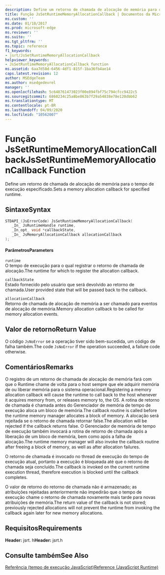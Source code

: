 ```yaml
---
description: Define um retorno de chamada de alocação de memória para o tempo de execução especificado.
title: Função JsSetRuntimeMemoryAllocationCallback | Documentos da Microsoft
ms.custom: ''
ms.date: 01/18/2017
ms.prod: microsoft-edge
ms.reviewer: ''
ms.suite: ''
ms.tgt_pltfrm: ''
ms.topic: reference
f1_keywords:
- jsrt/JsSetRuntimeMemoryAllocationCallback
helpviewer_keywords:
- JsSetRuntimeMemoryAllocationCallback function
ms.assetid: 6aa7d58d-6456-4df1-815f-1ba36fb4ae14
caps.latest.revision: 12
author: MSEdgeTeam
ms.author: msedgedevrel
manager: ''
ms.openlocfilehash: 5c648761473023f00e894fbf75c794cfcc9422c5
ms.sourcegitcommit: 6860234c25a8be863b7f29a54838e78e120dbb62
ms.translationtype: MT
ms.contentlocale: pt-BR
ms.lasthandoff: 04/09/2020
ms.locfileid: "10562007"
---
```

# <span data-ttu-id="0186b-103">Função JsSetRuntimeMemoryAllocationCallback</span><span class="sxs-lookup"><span data-stu-id="0186b-103">JsSetRuntimeMemoryAllocationCallback Function</span></span>
<span data-ttu-id="0186b-104">Define um retorno de chamada de alocação de memória para o tempo de execução especificado.</span><span class="sxs-lookup"><span data-stu-id="0186b-104">Sets a memory allocation callback for specified runtime.</span></span>  
  
## <span data-ttu-id="0186b-105">Sintaxe</span><span class="sxs-lookup"><span data-stu-id="0186b-105">Syntax</span></span>  
  
```cpp  
STDAPI_(JsErrorCode) JsSetRuntimeMemoryAllocationCallback(  
   _In_ JsRuntimeHandle runtime,  
   _In_opt_ void *callbackState,  
   _In_ JsMemoryAllocationCallback allocationCallback  
);  
```  
  
#### <span data-ttu-id="0186b-106">Parâmetros</span><span class="sxs-lookup"><span data-stu-id="0186b-106">Parameters</span></span>  
 `runtime`  
 <span data-ttu-id="0186b-107">O tempo de execução para o qual registrar o retorno de chamada de alocação.</span><span class="sxs-lookup"><span data-stu-id="0186b-107">The runtime for which to register the allocation callback.</span></span>  
  
 `callbackState`  
 <span data-ttu-id="0186b-108">Estado fornecido pelo usuário que será devolvido ao retorno de chamada.</span><span class="sxs-lookup"><span data-stu-id="0186b-108">User provided state that will be passed back to the callback.</span></span>  
  
 `allocationCallback`  
 <span data-ttu-id="0186b-109">Retorno de chamada de alocação de memória a ser chamado para eventos de alocação de memória.</span><span class="sxs-lookup"><span data-stu-id="0186b-109">Memory allocation callback to be called for memory allocation events.</span></span>  
  
## <span data-ttu-id="0186b-110">Valor de retorno</span><span class="sxs-lookup"><span data-stu-id="0186b-110">Return Value</span></span>  
 <span data-ttu-id="0186b-111">O código `JsNoError` se a operação tiver sido bem-sucedida, um código de falha também.</span><span class="sxs-lookup"><span data-stu-id="0186b-111">The code `JsNoError` if the operation succeeded, a failure code otherwise.</span></span>  
  
## <span data-ttu-id="0186b-112">Comentários</span><span class="sxs-lookup"><span data-stu-id="0186b-112">Remarks</span></span>  
 <span data-ttu-id="0186b-113">O registro de um retorno de chamada de alocação de memória fará com que o Runtime chame de volta para o host sempre que ele adquirir memória de ou liberar memória para o sistema operacional.</span><span class="sxs-lookup"><span data-stu-id="0186b-113">Registering a memory allocation callback will cause the runtime to call back to the host whenever it acquires memory from, or releases memory to, the OS.</span></span> <span data-ttu-id="0186b-114">A rotina de retorno de chamada é chamada antes do Gerenciador de memória de tempo de execução aloca um bloco de memória.</span><span class="sxs-lookup"><span data-stu-id="0186b-114">The callback routine is called before the runtime memory manager allocates a block of memory.</span></span> <span data-ttu-id="0186b-115">A alocação será rejeitada se o retorno de chamada retornar false.</span><span class="sxs-lookup"><span data-stu-id="0186b-115">The allocation will be rejected if the callback returns false.</span></span> <span data-ttu-id="0186b-116">O Gerenciador de memória de tempo de execução também invocará a rotina de retorno de chamada após a liberação de um bloco de memória, bem como após a falha de alocação.</span><span class="sxs-lookup"><span data-stu-id="0186b-116">The runtime memory manager will also invoke the callback routine after freeing a block of memory, as well as after allocation failures.</span></span>  
  
 <span data-ttu-id="0186b-117">O retorno de chamada é invocado no thread de execução do tempo de execução atual, portanto a execução é bloqueada até que o retorno de chamada seja concluído.</span><span class="sxs-lookup"><span data-stu-id="0186b-117">The callback is invoked on the current runtime execution thread, therefore execution is blocked until the callback completes.</span></span>  
  
 <span data-ttu-id="0186b-118">O valor de retorno do retorno de chamada não é armazenado; as atribuições rejeitadas anteriormente não impedirão que o tempo de execução chame o retorno de chamada novamente mais tarde para novas atribuições de memória.</span><span class="sxs-lookup"><span data-stu-id="0186b-118">The return value of the callback is not stored; previously rejected allocations will not prevent the runtime from invoking the callback again later for new memory allocations.</span></span>  
  
## <span data-ttu-id="0186b-119">Requisitos</span><span class="sxs-lookup"><span data-stu-id="0186b-119">Requirements</span></span>  
 <span data-ttu-id="0186b-120">**Header:** jsrt. h</span><span class="sxs-lookup"><span data-stu-id="0186b-120">**Header:** jsrt.h</span></span>  
  
## <span data-ttu-id="0186b-121">Consulte também</span><span class="sxs-lookup"><span data-stu-id="0186b-121">See Also</span></span>  
 [<span data-ttu-id="0186b-122">Referência (tempo de execução JavaScript)</span><span class="sxs-lookup"><span data-stu-id="0186b-122">Reference (JavaScript Runtime)</span></span>](../chakra-hosting/reference-javascript-runtime.md)